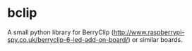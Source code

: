 bclip
=====

A small python library for BerryClip (http://www.raspberrypi-spy.co.uk/berryclip-6-led-add-on-board/) or similar boards.
